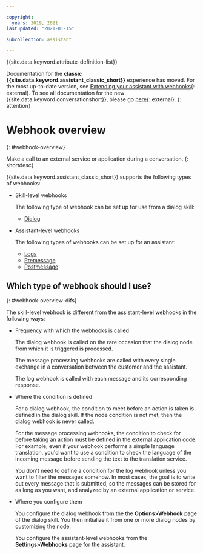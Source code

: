 ```yaml
---

copyright:
  years: 2019, 2021
lastupdated: "2021-01-15"

subcollection: assistant

---
```


{{site.data.keyword.attribute-definition-list}}

Documentation for the **classic {{site.data.keyword.assistant_classic_short}}** experience has moved. For the most up-to-date version, see [Extending your assistant with webhooks](/docs/watson-assistant?topic=watson-assistant-webhook-overview){: external}. To see all documentation for the new {{site.data.keyword.conversationshort}}, please go [here](https://cloud.ibm.com/docs/watson-assistant){: external}.
{: attention}

# Webhook overview
{: #webhook-overview}

Make a call to an external service or application during a conversation.
{: shortdesc}

{{site.data.keyword.assistant_classic_short}} supports the following types of webhooks:

- Skill-level webhooks

   The following type of webhook can be set up for use from a dialog skill:

   - [Dialog](/docs/assistant?topic=assistant-dialog-webhooks)

- Assistant-level webhooks
 
   The following types of webhooks can be set up for an assistant:

   - [Logs](/docs/assistant?topic=assistant-webhook-log)
   - [Premessage](/docs/assistant?topic=assistant-webhook-pre)
   - [Postmessage](/docs/assistant?topic=assistant-webhook-post)

## Which type of webhook should I use?
{: #webhook-overview-difs}

The skill-level webhook is different from the assistant-level webhooks in the following ways:

- Frequency with which the webhooks is called

   The dialog webhook is called on the rare occasion that the dialog node from which it is triggered is processed. 
  
   The message processing webhooks are called with every single exchange in a conversation between the customer and the assistant. 
  
   The log webhook is called with each message and its corresponding response.

- Where the condition is defined

   For a dialog webhook, the condition to meet before an action is taken is defined in the dialog skill. If the node condition is not met, then the dialog webhook is never called. 
  
   For the message processing webhooks, the condition to check for before taking an action must be defined in the external application code. For example, even if your webhook performs a simple language translation, you'd want to use a condition to check the language of the incoming message before sending the text to the translation service.
  
   You don't need to define a condition for the log webhook unless you want to filter the messages somehow. In most cases, the goal is to write out every message that is submitted, so the messages can be stored for as long as you want, and analyzed by an external application or service.
  
- Where you configure them

   You configure the dialog webhook from the the **Options>Webhook** page of the dialog skill. You then initialize it from one or more dialog nodes by customizing the node. 
  
   You configure the assistant-level webhooks from the **Settings>Webhooks** page for the assistant.
  